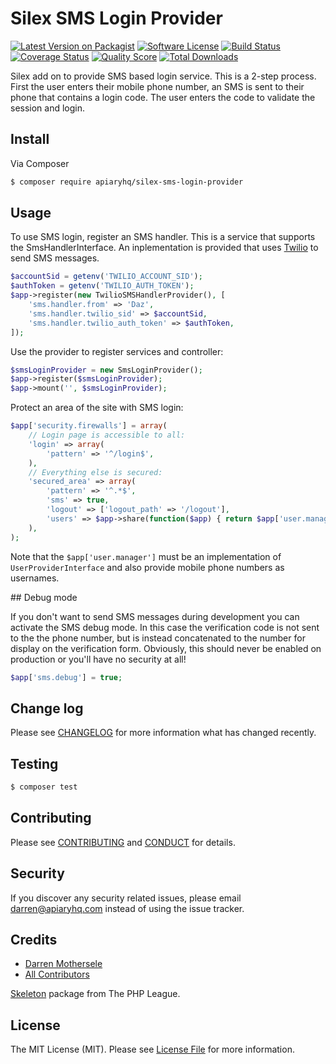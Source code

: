 #  Silex SMS Login Provider

[![Latest Version on Packagist][ico-version]][link-packagist]
[![Software License][ico-license]](LICENSE.md)
[![Build Status][ico-travis]][link-travis]
[![Coverage Status][ico-scrutinizer]][link-scrutinizer]
[![Quality Score][ico-code-quality]][link-code-quality]
[![Total Downloads][ico-downloads]][link-downloads]

Silex add on to provide SMS based login service. This is a 2-step process. First the user enters their mobile phone number, an SMS is sent to their phone that contains a login code. The user enters the code to validate the session and login. 

## Install

Via Composer

``` bash
$ composer require apiaryhq/silex-sms-login-provider
```

## Usage

To use SMS login, register an SMS handler. This is a service that supports the SmsHandlerInterface. An inplementation is provided that uses 
[Twilio](https://www.twilio.com/) to send SMS messages.

``` php
$accountSid = getenv('TWILIO_ACCOUNT_SID');
$authToken = getenv('TWILIO_AUTH_TOKEN');
$app->register(new TwilioSMSHandlerProvider(), [
    'sms.handler.from' => 'Daz',
    'sms.handler.twilio_sid' => $accountSid,
    'sms.handler.twilio_auth_token' => $authToken,
]);
```

Use the provider to register services and controller:

``` php
$smsLoginProvider = new SmsLoginProvider();
$app->register($smsLoginProvider);
$app->mount('', $smsLoginProvider);
```

Protect an area of the site with SMS login:

``` php
$app['security.firewalls'] = array(
    // Login page is accessible to all:
    'login' => array(
        'pattern' => '^/login$',
    ),
    // Everything else is secured:
    'secured_area' => array(
        'pattern' => '^.*$',
        'sms' => true,
        'logout' => ['logout_path' => '/logout'],
        'users' => $app->share(function($app) { return $app['user.manager']; }),
    ),
);
```

Note that the `$app['user.manager']` must be an implementation of `UserProviderInterface`
and also provide mobile phone numbers as usernames. 

## Debug mode

If you don't want to send SMS messages during development you can activate the SMS debug
mode. In this case the verification code is not sent to the the phone number, but is 
instead concatenated to the number for display on the verification form. 
Obviously, this should never be enabled on production or you'll have no security at all!

``` php
$app['sms.debug'] = true;
```

## Change log

Please see [CHANGELOG](CHANGELOG.md) for more information what has changed recently.

## Testing

``` bash
$ composer test
```

## Contributing

Please see [CONTRIBUTING](CONTRIBUTING.md) and [CONDUCT](CONDUCT.md) for details.

## Security

If you discover any security related issues, please email darren@apiaryhq.com instead of using the issue tracker.

## Credits

- [Darren Mothersele](http://www.darrenmothersele.com/)
- [All Contributors][link-contributors]

[Skeleton](https://github.com/thephpleague/skeleton/) package from The PHP League.

## License

The MIT License (MIT). Please see [License File](LICENSE.md) for more information.

[ico-version]: https://img.shields.io/packagist/v/apiaryhq/silex-sms-login-provider.svg?style=flat-square
[ico-license]: https://img.shields.io/badge/license-MIT-brightgreen.svg?style=flat-square
[ico-travis]: https://img.shields.io/travis/apiaryhq/silex-sms-login-provider/master.svg?style=flat-square
[ico-scrutinizer]: https://img.shields.io/scrutinizer/coverage/g/apiaryhq/silex-sms-login-provider.svg?style=flat-square
[ico-code-quality]: https://img.shields.io/scrutinizer/g/apiaryhq/silex-sms-login-provider.svg?style=flat-square
[ico-downloads]: https://img.shields.io/packagist/dt/apiaryhq/silex-sms-login-provider.svg?style=flat-square

[link-packagist]: https://packagist.org/packages/apiaryhq/silex-sms-login-provider
[link-travis]: https://travis-ci.org/apiaryhq/silex-sms-login-provider
[link-scrutinizer]: https://scrutinizer-ci.com/g/apiaryhq/silex-sms-login-provider/code-structure
[link-code-quality]: https://scrutinizer-ci.com/g/apiaryhq/silex-sms-login-provider
[link-downloads]: https://packagist.org/packages/apiaryhq/silex-sms-login-provider
[link-author]: http://www.darrenmothersele.com/
[link-contributors]: ../../contributors

